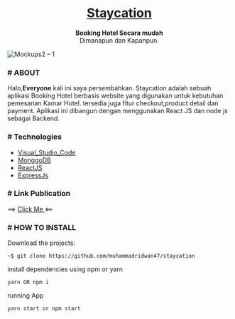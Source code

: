 <h1 align="center">
	<a href="http://bit.ly/zwallet-application/">
		Staycation
	</a>
</h1>

<p align="center">
	<strong>Booking Hotel Secara mudah</strong><br>
	Dimanapun dan Kapanpun.
</p>


![Mockups2 – 1](https://user-images.githubusercontent.com/69374541/104050865-d9670700-5219-11eb-8929-1ea8e87c49e4.jpg)



### # ABOUT

Halo,<strong>Everyone</strong> kali ini saya persembahkan.
Staycation adalah sebuah aplikasi Booking Hotel berbasis website yang digunakan untuk  kebutuhan pemesanan Kamar Hotel. tersedia juga fitur checkout,product detail dan payment. Aplikasi ini dibangun dengan menggunakan React JS dan node js sebagai Backend.

### # Technologies

- [Visual_Studio_Code](https://code.visualstudio.com/)
- [MonggoDB](https://www.mongodb.com/)
- [ReactJS](https://reactjs.org/)
- [ExpressJs](https://expressjs.com/)

### # Link Publication
==>
<a href="https://staycation.muhammadriduwan.com">
 	Click Me
</a>
<==

### # HOW TO INSTALL


Download the projects:

```
~$ git clone https://github.com/muhammadridwan47/staycation
```

install dependencies using npm or yarn   
```
yarn OR npm i
```

running App
```
yarn start or npm start
```


